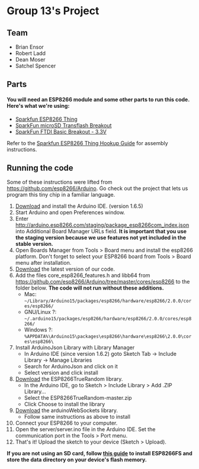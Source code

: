 # Group 13's Project

## Team
* Brian Ensor
* Robert Ladd
* Dean Moser
* Satchel Spencer

## Parts
#### You will need an ESP8266 module and some other parts to run this code. Here's what we're using:
* [Sparkfun ESP8266 Thing](https://www.sparkfun.com/products/13231)
* [SparkFun microSD Transflash Breakout](https://www.sparkfun.com/products/544)
* [SparkFun FTDI Basic Breakout - 3.3V](https://www.sparkfun.com/products/9873)

Refer to the [Sparkfun ESP8266 Thing Hookup Guide](https://learn.sparkfun.com/tutorials/esp8266-thing-hookup-guide/) for assembly instructions.

## Running the code
Some of these instructions were lifted from https://github.com/esp8266/Arduino. Go check out the project that lets us program this tiny chip in a familiar language.

1. [Download](https://www.arduino.cc/en/main/software) and install the Arduino IDE. (version 1.6.5)
2. Start Arduino and open Preferences window.
3. Enter http://arduino.esp8266.com/staging/package_esp8266com_index.json into Additional Board Manager URLs field. **It is important that you use the staging version because we use features not yet included in the stable version.**
4. Open Boards Manager from Tools > Board menu and install the esp8266 platform. Don't forget to select your ESP8266 board from Tools > Board menu after installation.
5. [Download](https://github.com/satchelspencer/13/archive/master.zip) the latest version of our code.
6. Add the files core_esp8266_features.h and libb64 from https://github.com/esp8266/Arduino/tree/master/cores/esp8266 to the folder below. **The code will not run without these additions.**
   * Mac: ````~/Library/Arduino15/packages/esp8266/hardware/esp8266/2.0.0/cores/esp8266/````
   * GNU/Linux ?: ````~/.arduino15/packages/esp8266/hardware/esp8266/2.0.0/cores/esp8266/````
   * Windows ?: ````%APPDATA%\Arduino15\packages\esp8266\hardware\esp8266\2.0.0\cores\esp8266\````
7. Install ArduinoJson Library with Library Manager
    - In Arduino IDE (since version 1.6.2) goto Sketch Tab -> Include Library -> Manage Libraries 
    - Search for ArduinoJson and click on it 
    - Select version and click install
8. [Download](https://github.com/marvinroger/ESP8266TrueRandom/archive/master.zip) the ESP8266TrueRandom library.
    - In the Arduino IDE, go to Sketch > Include Library > Add .ZIP Library...
    - Select the ESP8266TrueRandom-master.zip
    - Click Choose to install the library
9. [Download](https://github.com/Links2004/arduinoWebSockets/archive/master.zip) the arduinoWebSockets library.
    - Follow same instructions as above to install
10. Connect your ESP8266 to your computer.
11. Open the server/server.ino file in the Arduino IDE. Set the communication port in the Tools > Port menu.
12. That's it! Upload the sketch to your device (Sketch > Upload).

**If you are not using an SD card, follow [this guide](http://arduino.esp8266.com/versions/1.6.5-1160-gef26c5f/doc/reference.html#uploading-files-to-file-system) to install ESP8266FS and store the data directory on your device's flash memory.**
